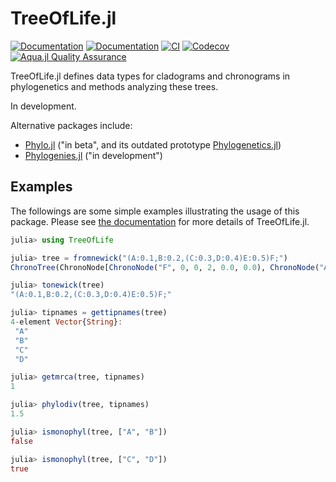 # TreeOfLife.jl

[![Documentation](https://img.shields.io/badge/docs-stable-blue.svg)](https://Mikumikunisiteageru.github.io/TreeOfLife.jl/stable)
[![Documentation](https://img.shields.io/badge/docs-dev-blue.svg)](https://Mikumikunisiteageru.github.io/TreeOfLife.jl/dev)
[![CI](https://github.com/Mikumikunisiteageru/TreeOfLife.jl/actions/workflows/CI.yml/badge.svg)](https://github.com/Mikumikunisiteageru/TreeOfLife.jl/actions/workflows/CI.yml)
[![Codecov](https://codecov.io/gh/Mikumikunisiteageru/TreeOfLife.jl/branch/main/graph/badge.svg)](https://codecov.io/gh/Mikumikunisiteageru/TreeOfLife.jl)
[![Aqua.jl Quality Assurance](https://img.shields.io/badge/Aquajl-%F0%9F%8C%A2-aqua.svg)](https://github.com/JuliaTesting/Aqua.jl)

TreeOfLife.jl defines data types for cladograms and chronograms in phylogenetics and methods analyzing these trees.

In development. 

Alternative packages include:
- [Phylo.jl](https://github.com/EcoJulia/Phylo.jl) ("in beta", and its outdated prototype [Phylogenetics.jl](https://github.com/SabrinaJaye/Phylogenetics.jl))
- [Phylogenies.jl](https://github.com/BioJulia/Phylogenies.jl) ("in development")

## Examples

The followings are some simple examples illustrating the usage of this package. Please see [the documentation](https://Mikumikunisiteageru.github.io/TreeOfLife.jl/) for more details of TreeOfLife.jl.

```julia
julia> using TreeOfLife

julia> tree = fromnewick("(A:0.1,B:0.2,(C:0.3,D:0.4)E:0.5)F;")
ChronoTree(ChronoNode[ChronoNode("F", 0, 0, 2, 0.0, 0.0), ChronoNode("A", 1, 3, 0, 0.1, 0.1), ChronoNode("B", 1, 4, 0, 0.2, 0.2), ChronoNode("E", 1, 0, 5, 0.5, 0.5), ChronoNode("C", 4, 6, 0, 0.8, 0.3), ChronoNode("D", 4, 0, 0, 0.9, 0.4)])

julia> tonewick(tree)
"(A:0.1,B:0.2,(C:0.3,D:0.4)E:0.5)F;"

julia> tipnames = gettipnames(tree)
4-element Vector{String}:
 "A"
 "B"
 "C"
 "D"

julia> getmrca(tree, tipnames)
1

julia> phylodiv(tree, tipnames)
1.5

julia> ismonophyl(tree, ["A", "B"])
false

julia> ismonophyl(tree, ["C", "D"])
true
```
